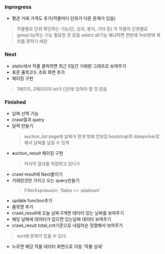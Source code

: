 
### Inprogress
* 평균 거래 가격도 추가(작물마다 단위가 다른 문제가 있음)
> 작물별로 단위 확인하는 기능(단, 상자, 봉지, 기타 등)
> 각 작물의 단위별로 group by하는 기능 필요한 것 같음
> select all기능 왜냐하면 한번에 1mb밖에 쿼리를 못하기 때문
> 

### Next
* static에서 작물 클릭하면 최근 5일간 거래량 그래프로 보여주기
* 표준 품목코드 조회 화면 추가
* 페이징 구현
> 1페이지, 2페이지의 lst가 []안에 있어야 할 것 같음



### Finished
* 날짜 선택 기능
* crawl결과 query
* 달력 만들기
  >auction_list page에 날짜가 한개 밖에 안보임
  >bootstrap의 datepicker로 해서 날짜를 넘길 수 있게
* auction_result 페이징 구현
  > 마지막 결과를 저장하고 있다가
* crawl result에 Next붙이기
* 거래된것만 가지고 오는 query만들기
  > FilterExpression: 'Sales >= :platinum'
* update function추가 
* 품목명 추가
* crawl_result에 오늘 날짜 0개면 데이터 있는 날짜를 보여주기
* 해당 날짜에 데이터가 없으면 있는날짜 데이터 보여주기
* crawl_result total_cnt기준으로 내림차순 정렬해서 보여주기
> sort에 문제가 있을 수 있다.
* 누르면 해당 작물 데이터 화면으로 이동 '작물 상세'

